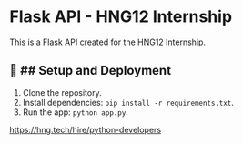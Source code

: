 # Flask API - HNG12 Internship

This is a Flask API created for the HNG12 Internship.

## 🚀 ## Setup and Deployment

1. Clone the repository.
2. Install dependencies: `pip install -r requirements.txt`.
3. Run the app: `python app.py`.


https://hng.tech/hire/python-developers
